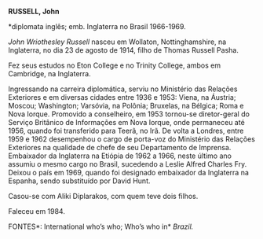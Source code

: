 **RUSSELL, John**

\*diplomata inglês; emb. Inglaterra no Brasil 1966-1969.

*John Wriothesley Russell* nasceu em Wollaton, Nottinghamshire, na
Inglaterra, no dia 23 de agosto de 1914, filho de Thomas Russell Pasha.

Fez seus estudos no Eton College e no Trinity College, ambos em
Cambridge, na Inglaterra.

Ingressando na carreira diplomática, serviu no Ministério das Relações
Exteriores e em diversas cidades entre 1936 e 1953: Viena, na Áustria;
Moscou; Washington; Varsóvia, na Polônia; Bruxelas, na Bélgica; Roma e
Nova Iorque. Promovido a conselheiro, em 1953 tornou-se diretor-geral do
Serviço Britânico de Informações em Nova Iorque, onde permaneceu até
1956, quando foi transferido para Teerã, no Irã. De volta a Londres,
entre 1959 e 1962 desempenhou o cargo de porta-voz do Ministério das
Relações Exteriores na qualidade de chefe de seu Departamento de
Imprensa. Embaixador da Inglaterra na Etiópia de 1962 a 1966, neste
último ano assumiu o mesmo cargo no Brasil, sucedendo a Leslie Alfred
Charles Fry. Deixou o país em 1969, quando foi designado embaixador da
Inglaterra na Espanha, sendo substituído por David Hunt.

Casou-se com Aliki Diplarakos, com quem teve dois filhos.

Faleceu em 1984.

FONTES*: International who’s who; Who’s who in* *Brazil.*

 

